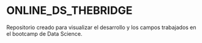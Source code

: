 # ONLINE_DS_THEBRIDGE
Repositorio creado para visualizar el desarrollo y los campos trabajados en el bootcamp de Data Science.
